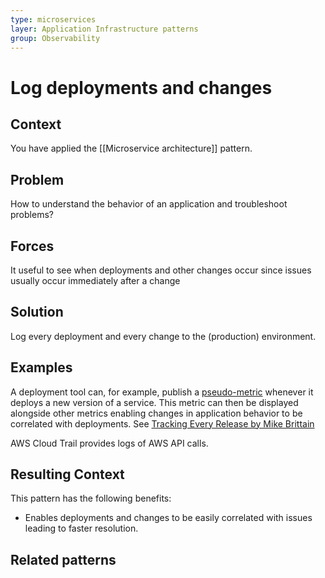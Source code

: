 ```yaml
---
type: microservices
layer: Application Infrastructure patterns
group: Observability
---
```

# Log deployments and changes

## Context

You have applied the [[Microservice architecture]] pattern.

## Problem

How to understand the behavior of an application and troubleshoot problems?

## Forces

It useful to see when deployments and other changes occur since issues usually occur immediately after a change

## Solution

Log every deployment and every change to the (production) environment.

## Examples

A deployment tool can, for example, publish a [pseudo-metric](application-metrics.md) whenever it deploys a new version of a service. This metric can then be displayed alongside other metrics enabling changes in application behavior to be correlated with deployments. See [Tracking Every Release by Mike Brittain](https://codeascraft.com/2010/12/08/track-every-release/)

AWS Cloud Trail provides logs of AWS API calls.

## Resulting Context

This pattern has the following benefits:
- Enables deployments and changes to be easily correlated with issues leading to faster resolution.

## Related patterns